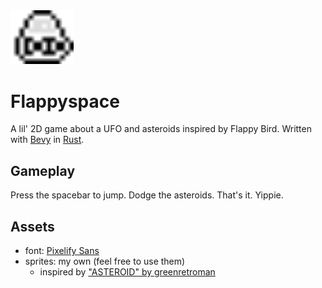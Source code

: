 <img src="assets/icon.png" width=20%/>

# Flappyspace
A lil' 2D game about a UFO and asteroids inspired by Flappy Bird.
Written with [Bevy](https://bevyengine.org) in [Rust](https://rust-lang.org).

## Gameplay
Press the spacebar to jump. Dodge the asteroids. That's it. Yippie.

## Assets
- font: [Pixelify Sans](https://fonts.google.com/specimen/Pixelify+Sans)
- sprites: my own (feel free to use them)
  - inspired by ["ASTEROID" by greenretroman](http://greenretroman.itch.io/asteroids)
